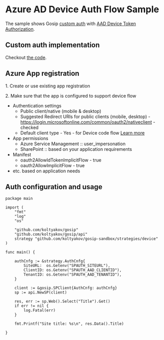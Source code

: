 # Azure AD Device Auth Flow Sample

The sample shows Gosip [custom auth](https://go.spflow.com/auth/custom-auth) with [AAD Device Token Authorization](https://docs.microsoft.com/en-us/azure/go/azure-sdk-go-authorization#use-device-token-authentication).

## Custom auth implementation

Checkout [the code](./device.go).

## Azure App registration

1\. Create or use existing app registration

2\. Make sure that the app is configured to support device flow

- Authentication settings
  - Public client/native (mobile & desktop)
  - Suggested Redirect URIs for public clients (mobile, desktop) - https://login.microsoftonline.com/common/oauth2/nativeclient - checked
  - Default client type - Yes - for Device code flow [Learn more](https://go.microsoft.com/fwlink/?linkid=2094804)
- App permissions
  - Azure Service Management :: user_impersonation
  - SharePoint :: based on your application requirements
- Manifest
  - oauth2AllowIdTokenImplicitFlow - true
  - oauth2AllowImplicitFlow - true
- etc. based on application needs

## Auth configuration and usage

```golang
package main

import (
	"fmt"
	"log"
	"os"

	"github.com/koltyakov/gosip"
	"github.com/koltyakov/gosip/api"
	strategy "github.com/koltyakov/gosip-sandbox/strategies/device"
)

func main() {

	authCnfg := &strategy.AuthCnfg{
		SiteURL:  os.Getenv("SPAUTH_SITEURL"),
		ClientID: os.Getenv("SPAUTH_AAD_CLIENTID"),
		TenantID: os.Getenv("SPAUTH_AAD_TENANTID"),
	}

	client := &gosip.SPClient{AuthCnfg: authCnfg}
	sp := api.NewSP(client)

	res, err := sp.Web().Select("Title").Get()
	if err != nil {
		log.Fatal(err)
	}

	fmt.Printf("Site title: %s\n", res.Data().Title)

}
```
